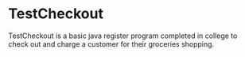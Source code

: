 # TestCheckout
 TestCheckout is a basic java register program completed in college to check out and charge a customer for their groceries shopping.

